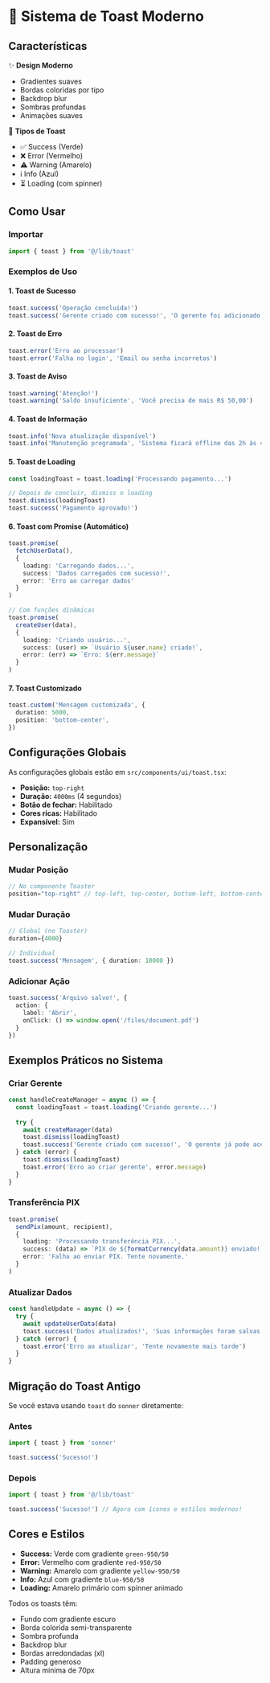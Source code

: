 # 🎨 Sistema de Toast Moderno

## Características

✨ **Design Moderno**
- Gradientes suaves
- Bordas coloridas por tipo
- Backdrop blur
- Sombras profundas
- Animações suaves

🎯 **Tipos de Toast**
- ✅ Success (Verde)
- ❌ Error (Vermelho)
- ⚠️ Warning (Amarelo)
- ℹ️ Info (Azul)
- ⏳ Loading (com spinner)

## Como Usar

### Importar

```typescript
import { toast } from '@/lib/toast'
```

### Exemplos de Uso

#### 1. Toast de Sucesso
```typescript
toast.success('Operação concluída!')
toast.success('Gerente criado com sucesso!', 'O gerente foi adicionado ao sistema')
```

#### 2. Toast de Erro
```typescript
toast.error('Erro ao processar')
toast.error('Falha no login', 'Email ou senha incorretos')
```

#### 3. Toast de Aviso
```typescript
toast.warning('Atenção!')
toast.warning('Saldo insuficiente', 'Você precisa de mais R$ 50,00')
```

#### 4. Toast de Informação
```typescript
toast.info('Nova atualização disponível')
toast.info('Manutenção programada', 'Sistema ficará offline das 2h às 4h')
```

#### 5. Toast de Loading
```typescript
const loadingToast = toast.loading('Processando pagamento...')

// Depois de concluir, dismiss o loading
toast.dismiss(loadingToast)
toast.success('Pagamento aprovado!')
```

#### 6. Toast com Promise (Automático)
```typescript
toast.promise(
  fetchUserData(),
  {
    loading: 'Carregando dados...',
    success: 'Dados carregados com sucesso!',
    error: 'Erro ao carregar dados'
  }
)

// Com funções dinâmicas
toast.promise(
  createUser(data),
  {
    loading: 'Criando usuário...',
    success: (user) => `Usuário ${user.name} criado!`,
    error: (err) => `Erro: ${err.message}`
  }
)
```

#### 7. Toast Customizado
```typescript
toast.custom('Mensagem customizada', {
  duration: 5000,
  position: 'bottom-center',
})
```

## Configurações Globais

As configurações globais estão em `src/components/ui/toast.tsx`:

- **Posição:** `top-right`
- **Duração:** `4000ms` (4 segundos)
- **Botão de fechar:** Habilitado
- **Cores ricas:** Habilitado
- **Expansível:** Sim

## Personalização

### Mudar Posição
```typescript
// No componente Toaster
position="top-right" // top-left, top-center, bottom-left, bottom-center, bottom-right
```

### Mudar Duração
```typescript
// Global (no Toaster)
duration={4000}

// Individual
toast.success('Mensagem', { duration: 10000 })
```

### Adicionar Ação
```typescript
toast.success('Arquivo salvo!', {
  action: {
    label: 'Abrir',
    onClick: () => window.open('/files/document.pdf')
  }
})
```

## Exemplos Práticos no Sistema

### Criar Gerente
```typescript
const handleCreateManager = async () => {
  const loadingToast = toast.loading('Criando gerente...')
  
  try {
    await createManager(data)
    toast.dismiss(loadingToast)
    toast.success('Gerente criado com sucesso!', 'O gerente já pode acessar o sistema')
  } catch (error) {
    toast.dismiss(loadingToast)
    toast.error('Erro ao criar gerente', error.message)
  }
}
```

### Transferência PIX
```typescript
toast.promise(
  sendPix(amount, recipient),
  {
    loading: 'Processando transferência PIX...',
    success: (data) => `PIX de ${formatCurrency(data.amount)} enviado!`,
    error: 'Falha ao enviar PIX. Tente novamente.'
  }
)
```

### Atualizar Dados
```typescript
const handleUpdate = async () => {
  try {
    await updateUserData(data)
    toast.success('Dados atualizados!', 'Suas informações foram salvas')
  } catch (error) {
    toast.error('Erro ao atualizar', 'Tente novamente mais tarde')
  }
}
```

## Migração do Toast Antigo

Se você estava usando `toast` do `sonner` diretamente:

### Antes
```typescript
import { toast } from 'sonner'

toast.success('Sucesso!')
```

### Depois
```typescript
import { toast } from '@/lib/toast'

toast.success('Sucesso!') // Agora com ícones e estilos modernos!
```

## Cores e Estilos

- **Success:** Verde com gradiente `green-950/50`
- **Error:** Vermelho com gradiente `red-950/50`
- **Warning:** Amarelo com gradiente `yellow-950/50`
- **Info:** Azul com gradiente `blue-950/50`
- **Loading:** Amarelo primário com spinner animado

Todos os toasts têm:
- Fundo com gradiente escuro
- Borda colorida semi-transparente
- Sombra profunda
- Backdrop blur
- Bordas arredondadas (xl)
- Padding generoso
- Altura mínima de 70px
